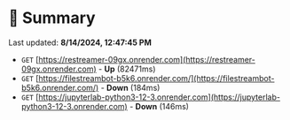 # 📖 Summary
Last updated: **8/14/2024, 12:47:45 PM**

- `GET` [https://restreamer-09gx.onrender.com](https://restreamer-09gx.onrender.com) - **Up** (82471ms)
- `GET` [https://filestreambot-b5k6.onrender.com/](https://filestreambot-b5k6.onrender.com/) - **Down** (184ms)
- `GET` [https://jupyterlab-python3-12-3.onrender.com](https://jupyterlab-python3-12-3.onrender.com) - **Down** (146ms)
